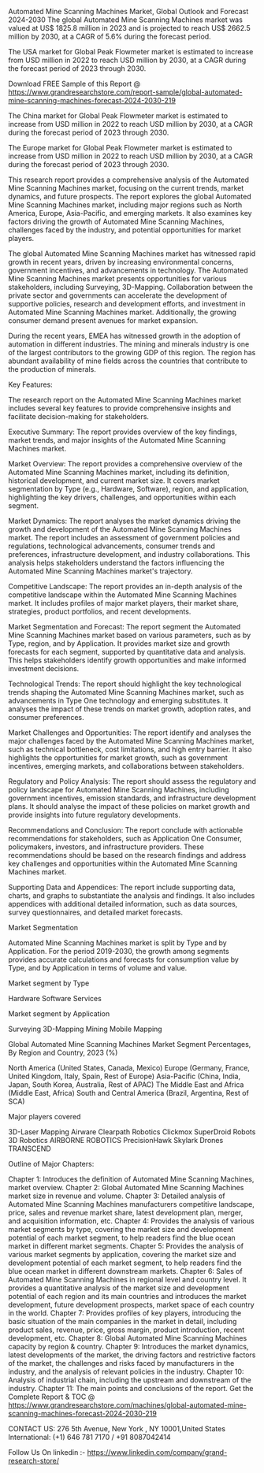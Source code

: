Automated Mine Scanning Machines Market, Global Outlook and Forecast 2024-2030
The global Automated Mine Scanning Machines market was valued at US$ 1825.8 million in 2023 and is projected to reach US$ 2662.5 million by 2030, at a CAGR of 5.6% during the forecast period.

The USA market for Global Peak Flowmeter market is estimated to increase from USD million in 2022 to reach USD million by 2030, at a CAGR during the forecast period of 2023 through 2030.

Download FREE Sample of this Report @ https://www.grandresearchstore.com/report-sample/global-automated-mine-scanning-machines-forecast-2024-2030-219

The China market for Global Peak Flowmeter market is estimated to increase from USD million in 2022 to reach USD million by 2030, at a CAGR during the forecast period of 2023 through 2030.

The Europe market for Global Peak Flowmeter market is estimated to increase from USD million in 2022 to reach USD million by 2030, at a CAGR during the forecast period of 2023 through 2030.

This research report provides a comprehensive analysis of the Automated Mine Scanning Machines market, focusing on the current trends, market dynamics, and future prospects. The report explores the global Automated Mine Scanning Machines market, including major regions such as North America, Europe, Asia-Pacific, and emerging markets. It also examines key factors driving the growth of Automated Mine Scanning Machines, challenges faced by the industry, and potential opportunities for market players.

The global Automated Mine Scanning Machines market has witnessed rapid growth in recent years, driven by increasing environmental concerns, government incentives, and advancements in technology. The Automated Mine Scanning Machines market presents opportunities for various stakeholders, including Surveying, 3D-Mapping. Collaboration between the private sector and governments can accelerate the development of supportive policies, research and development efforts, and investment in Automated Mine Scanning Machines market. Additionally, the growing consumer demand present avenues for market expansion.

During the recent years, EMEA has witnessed growth in the adoption of automation in different industries. The mining and minerals industry is one of the largest contributors to the growing GDP of this region. The region has abundant availability of mine fields across the countries that contribute to the production of minerals.

Key Features:

The research report on the Automated Mine Scanning Machines market includes several key features to provide comprehensive insights and facilitate decision-making for stakeholders.

Executive Summary: The report provides overview of the key findings, market trends, and major insights of the Automated Mine Scanning Machines market.

Market Overview: The report provides a comprehensive overview of the Automated Mine Scanning Machines market, including its definition, historical development, and current market size. It covers market segmentation by Type (e.g., Hardware, Software), region, and application, highlighting the key drivers, challenges, and opportunities within each segment.

Market Dynamics: The report analyses the market dynamics driving the growth and development of the Automated Mine Scanning Machines market. The report includes an assessment of government policies and regulations, technological advancements, consumer trends and preferences, infrastructure development, and industry collaborations. This analysis helps stakeholders understand the factors influencing the Automated Mine Scanning Machines market's trajectory.

Competitive Landscape: The report provides an in-depth analysis of the competitive landscape within the Automated Mine Scanning Machines market. It includes profiles of major market players, their market share, strategies, product portfolios, and recent developments.

Market Segmentation and Forecast: The report segment the Automated Mine Scanning Machines market based on various parameters, such as by Type, region, and by Application. It provides market size and growth forecasts for each segment, supported by quantitative data and analysis. This helps stakeholders identify growth opportunities and make informed investment decisions.

Technological Trends: The report should highlight the key technological trends shaping the Automated Mine Scanning Machines market, such as advancements in Type One technology and emerging substitutes. It analyses the impact of these trends on market growth, adoption rates, and consumer preferences.

Market Challenges and Opportunities: The report identify and analyses the major challenges faced by the Automated Mine Scanning Machines market, such as technical bottleneck, cost limitations, and high entry barrier. It also highlights the opportunities for market growth, such as government incentives, emerging markets, and collaborations between stakeholders.

Regulatory and Policy Analysis: The report should assess the regulatory and policy landscape for Automated Mine Scanning Machines, including government incentives, emission standards, and infrastructure development plans. It should analyse the impact of these policies on market growth and provide insights into future regulatory developments.

Recommendations and Conclusion: The report conclude with actionable recommendations for stakeholders, such as Application One Consumer, policymakers, investors, and infrastructure providers. These recommendations should be based on the research findings and address key challenges and opportunities within the Automated Mine Scanning Machines market.

Supporting Data and Appendices: The report include supporting data, charts, and graphs to substantiate the analysis and findings. It also includes appendices with additional detailed information, such as data sources, survey questionnaires, and detailed market forecasts.

Market Segmentation

Automated Mine Scanning Machines market is split by Type and by Application. For the period 2019-2030, the growth among segments provides accurate calculations and forecasts for consumption value by Type, and by Application in terms of volume and value.

Market segment by Type

Hardware
Software
Services

Market segment by Application

Surveying
3D-Mapping
Mining
Mobile Mapping

Global Automated Mine Scanning Machines Market Segment Percentages, By Region and Country, 2023 (%)

North America (United States, Canada, Mexico)
Europe (Germany, France, United Kingdom, Italy, Spain, Rest of Europe)
Asia-Pacific (China, India, Japan, South Korea, Australia, Rest of APAC)
The Middle East and Africa (Middle East, Africa)
South and Central America (Brazil, Argentina, Rest of SCA)

Major players covered

3D-Laser Mapping
Airware
Clearpath Robotics
Clickmox
SuperDroid Robots
3D Robotics
AIRBORNE ROBOTICS
PrecisionHawk
Skylark Drones
TRANSCEND

Outline of Major Chapters:

Chapter 1: Introduces the definition of Automated Mine Scanning Machines, market overview.
Chapter 2: Global Automated Mine Scanning Machines market size in revenue and volume.
Chapter 3: Detailed analysis of Automated Mine Scanning Machines manufacturers competitive landscape, price, sales and revenue market share, latest development plan, merger, and acquisition information, etc.
Chapter 4: Provides the analysis of various market segments by type, covering the market size and development potential of each market segment, to help readers find the blue ocean market in different market segments.
Chapter 5: Provides the analysis of various market segments by application, covering the market size and development potential of each market segment, to help readers find the blue ocean market in different downstream markets.
Chapter 6: Sales of Automated Mine Scanning Machines in regional level and country level. It provides a quantitative analysis of the market size and development potential of each region and its main countries and introduces the market development, future development prospects, market space of each country in the world.
Chapter 7: Provides profiles of key players, introducing the basic situation of the main companies in the market in detail, including product sales, revenue, price, gross margin, product introduction, recent development, etc.
Chapter 8: Global Automated Mine Scanning Machines capacity by region & country.
Chapter 9: Introduces the market dynamics, latest developments of the market, the driving factors and restrictive factors of the market, the challenges and risks faced by manufacturers in the industry, and the analysis of relevant policies in the industry.
Chapter 10: Analysis of industrial chain, including the upstream and downstream of the industry.
Chapter 11: The main points and conclusions of the report.
Get the Complete Report & TOC @ https://www.grandresearchstore.com/machines/global-automated-mine-scanning-machines-forecast-2024-2030-219

CONTACT US:
276 5th Avenue, New York , NY 10001,United States
International: (+1) 646 781 7170 / +91 8087042414

Follow Us On linkedin :- https://www.linkedin.com/company/grand-research-store/
